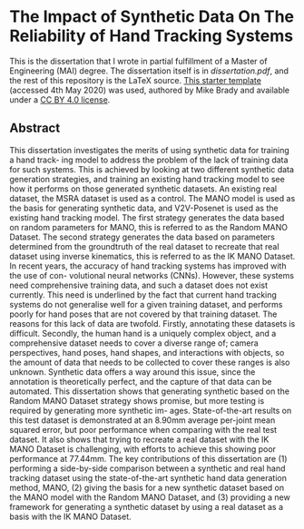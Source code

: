 # The Impact of Synthetic Data On The Reliability of Hand Tracking Systems

This is the dissertation that I wrote in partial fulfillment of a Master of Engineering (MAI) degree. The dissertation itself is in _dissertation.pdf_, and the rest of this repository is the LaTeX source. [This starter template](https://www.overleaf.com/latex/templates/tcd-mai-dissertation-template-and-guide/grhvjppydmkb) (accessed 4th May 2020) was used, authored by Mike Brady and available under a [CC BY 4.0 license](https://creativecommons.org/licenses/by/4.0/).

## Abstract

This dissertation investigates the merits of using synthetic data for training a hand track- ing model to address the problem of the lack of training data for such systems. This is achieved by looking at two different synthetic data generation strategies, and training an existing hand tracking model to see how it performs on those generated synthetic datasets. An existing real dataset, the MSRA dataset is used as a control. The MANO model is used as the basis for generating synthetic data, and V2V-Posenet is used as the existing hand tracking model. The first strategy generates the data based on random parameters for MANO, this is referred to as the Random MANO Dataset. The second strategy generates the data based on parameters determined from the groundtruth of the real dataset to recreate that real dataset using inverse kinematics, this is referred to as the IK MANO Dataset.
In recent years, the accuracy of hand tracking systems has improved with the use of con- volutional neural networks (CNNs). However, these systems need comprehensive training data, and such a dataset does not exist currently. This need is underlined by the fact that current hand tracking systems do not generalise well for a given training dataset, and performs poorly for hand poses that are not covered by that training dataset. The reasons for this lack of data are twofold. Firstly, annotating these datasets is difficult. Secondly, the human hand is a uniquely complex object, and a comprehensive dataset needs to cover a diverse range of; camera perspectives, hand poses, hand shapes, and interactions with objects, so the amount of data that needs to be collected to cover these ranges is also unknown. Synthetic data offers a way around this issue, since the annotation is theoretically perfect, and the capture of that data can be automated.
This dissertation shows that generating synthetic based on the Random MANO Dataset strategy shows promise, but more testing is required by generating more synthetic im- ages. State-of-the-art results on this test dataset is demonstrated at an 8.90mm average per-joint mean squared error, but poor performance when comparing with the real test dataset. It also shows that trying to recreate a real dataset with the IK MANO Dataset is challenging, with efforts to achieve this showing poor performance at 77.44mm. The key contributions of this dissertation are (1) performing a side-by-side comparison between a synthetic and real hand tracking dataset using the state-of-the-art synthetic hand data generation method, MANO, (2) giving the basis for a new synthetic dataset based on the MANO model with the Random MANO Dataset, and (3) providing a new framework for generating a synthetic dataset by using a real dataset as a basis with the IK MANO Dataset.
